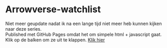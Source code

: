 # Arrowverse-watchlist
Niet meer geupdate nadat ik na een lange tijd niet meer heb kunnen kijken naar deze series.  
Published met GitHub Pages omdat het om simpele html + javascript gaat.
Klik op de balken om ze uit te klappen.
[Klik hier](https://bobobaal.github.io/Arrowverse-watchlist/)
